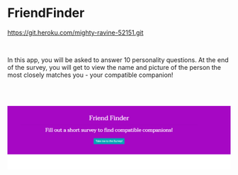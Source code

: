 # FriendFinder
https://git.heroku.com/mighty-ravine-52151.git

<br>

In this app, you will be asked to answer 10 personality questions. At the end of the survey, you will get to view the name and picture of the person the most closely matches you - your compatible companion!

<br>
<br>

![screenshot of app home page](friendFinder.png)

